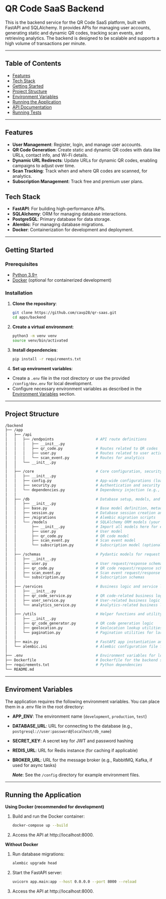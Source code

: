 # QR Code SaaS Backend

This is the backend service for the QR Code SaaS platform, built with FastAPI and SQLAlchemy. It provides APIs for managing user accounts, generating static and dynamic QR codes, tracking scan events, and retrieving analytics. The backend is designed to be scalable and supports a high volume of transactions per minute.

---

## Table of Contents

- [Features](#features)
- [Tech Stack](#tech-stack)
- [Getting Started](#getting-started)
- [Project Structure](#project-structure)
- [Environment Variables](#environment-variables)
- [Running the Application](#running-the-application)
- [API Documentation](#api-documentation)
- [Running Tests](#running-tests)

---

## Features

- **User Management**: Register, login, and manage user accounts.
- **QR Code Generation**: Create static and dynamic QR codes with data like URLs, contact info, and Wi-Fi details.
- **Dynamic URL Redirects**: Update URLs for dynamic QR codes, enabling campaigns to adjust over time.
- **Scan Tracking**: Track when and where QR codes are scanned, for analytics.
- **Subscription Management**: Track free and premium user plans.

## Tech Stack

- **FastAPI**: For building high-performance APIs.
- **SQLAlchemy**: ORM for managing database interactions.
- **PostgreSQL**: Primary database for data storage.
- **Alembic**: For managing database migrations.
- **Docker**: Containerization for development and deployment.

---

## Getting Started

### Prerequisites

- [Python 3.9+](https://www.python.org/downloads/)
- [Docker](https://www.docker.com/get-started) (optional for containerized development)

### Installation

1. **Clone the repository**:
   ```bash
   git clone https://github.com/cavp28/qr-saas.git
   cd apps/backend 
    ```

2. **Create a virtual environment**:
    ```bash
    python3 -m venv venv
    source venv/bin/activated
    ```

3. **Install dependencies**:
    ```bash
    pip install -r requirements.txt
    ```

4. **Set up enviroment variables**:
- Create a `.env` file in the root directory or use the provided `/config/dev.env` for local development.
- Configure necessary environment variables as described in the [Environment Variables](#environment-variables) section.

---

## Project Structure
```bash
/backend
├── /app
│   ├── /api
│   │   ├── /endpoints                   # API route definitions
│   │   │   ├── __init__.py
│   │   │   ├── qr_code.py               # Routes related to QR codes
│   │   │   ├── user.py                  # Routes related to user actions
│   │   │   └── scan_event.py            # Routes for analytics
│   │   └── __init__.py
│   │
│   ├── /core                            # Core configuration, security, and dependencies
│   │   ├── __init__.py
│   │   ├── config.py                    # App-wide configurations (loading env vars, constants)
│   │   ├── security.py                  # Authentication and security logic (JWT, password hashing)
│   │   └── dependencies.py              # Dependency injection (e.g., database session management)
│   │
│   ├── /db                              # Database setup, models, and migrations
│   │   ├── __init__.py
│   │   ├── base.py                      # Base model definition, metadata, and ORM configurations
│   │   ├── session.py                   # Database session creation and management
│   │   ├── /migrations                  # Alembic migration scripts
│   │   └── /models                      # SQLAlchemy ORM models (your schema design goes here)
│   │       ├── __init__.py              # Import all models here for easy access
│   │       ├── user.py                  # User model
│   │       ├── qr_code.py               # QR code model
│   │       ├── scan_event.py            # Scan event model
│   │       └── subscription.py          # Subscription model (optional)
│   │
│   ├── /schemas                         # Pydantic models for request validation and response schemas
│   │   ├── __init__.py
│   │   ├── user.py                      # User request/response schemas
│   │   ├── qr_code.py                   # QR code request/response schemas
│   │   ├── scan_event.py                # Scan event request/response schemas
│   │   └── subscription.py              # Subscription schemas
│   │
│   ├── /services                        # Business logic and service layer
│   │   ├── __init__.py
│   │   ├── qr_code_service.py           # QR code-related business logic
│   │   ├── user_service.py              # User-related business logic
│   │   └── analytics_service.py         # Analytics-related business logic
│   │
│   ├── /utils                           # Helper functions and utility modules
│   │   ├── __init__.py
│   │   ├── qr_code_generator.py         # QR code generation logic
│   │   ├── geolocation.py               # Geolocation lookup utilities
│   │   └── pagination.py                # Pagination utilities for large result sets
│   │
│   ├── main.py                          # FastAPI app instantiation and router registration
│   └── alembic.ini                      # Alembic configuration file for migrations
│
├── .env                                 # Environment variables for local development
├── Dockerfile                           # Dockerfile for the backend service
├── requirements.txt                     # Python dependencies
└── README.md
```

---

## Enviroment Variables

The application requires the following environment variables. You can place them in a .env file in the root directory:

- **APP_ENV**: The environment name (`development`, `production`, `test`)
- **DATABASE_URL**: URL for connecting to the database (e.g., `postgresql://user:password@localhost/db_name`)
- **SECRET_KEY**: A secret key for JWT and password hashing
- **REDIS_URL**: URL for Redis instance (for caching if applicable)
- **BROKER_URL**: URL for the message broker (e.g., RabbitMQ, Kafka, if used for async tasks)

	__*Note*__: See the `/config` directory for example environment files.

---

## Running the Application

**Using Docker (recommended for development)**

1. Build and run the Docker container:
    ```bash
    docker-compose up --build
    ```

2. Access the API at http://localhost:8000.

**Without Docker**

1. Run database migrations:
    ```bash
    alembic upgrade head
    ```

2. Start the FastAPI server:
    ```bash
    uvicorn app.main:app --host 0.0.0.0 --port 8000 --reload
    ```

3. Access the API at http://localhost:8000.
